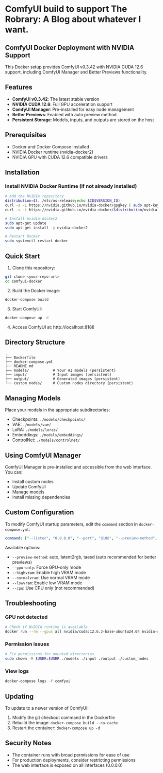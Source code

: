 # ComfyUI build to support The Robrary: A Blog about whatever I want.

## ComfyUI Docker Deployment with NVIDIA Support

This Docker setup provides ComfyUI v0.3.42 with NVIDIA CUDA 12.6 support, including ComfyUI Manager and Better Previews functionality.

## Features

- **ComfyUI v0.3.42**: The latest stable version
- **NVIDIA CUDA 12.6**: Full GPU acceleration support
- **ComfyUI Manager**: Pre-installed for easy node management
- **Better Previews**: Enabled with auto preview method
- **Persistent Storage**: Models, inputs, and outputs are stored on the host

## Prerequisites

- Docker and Docker Compose installed
- NVIDIA Docker runtime (nvidia-docker2)
- NVIDIA GPU with CUDA 12.6 compatible drivers

## Installation

### Install NVIDIA Docker Runtime (if not already installed)

```bash
# Add the NVIDIA repository
distribution=$(. /etc/os-release;echo $ID$VERSION_ID)
curl -s -L https://nvidia.github.io/nvidia-docker/gpgkey | sudo apt-key add -
curl -s -L https://nvidia.github.io/nvidia-docker/$distribution/nvidia-docker.list | sudo tee /etc/apt/sources.list.d/nvidia-docker.list

# Install nvidia-docker2
sudo apt-get update
sudo apt-get install -y nvidia-docker2

# Restart Docker
sudo systemctl restart docker
```

## Quick Start

1. Clone this repository:
```bash
git clone <your-repo-url>
cd comfyui-docker
```

2. Build the Docker image:
```bash
docker-compose build
```

3. Start ComfyUI:
```bash
docker-compose up -d
```

4. Access ComfyUI at: http://localhost:8188

## Directory Structure

```
.
├── Dockerfile
├── docker-compose.yml
├── README.md
├── models/           # Your AI models (persistent)
├── input/            # Input images (persistent)
├── output/           # Generated images (persistent)
└── custom_nodes/     # Custom nodes directory (persistent)
```

## Managing Models

Place your models in the appropriate subdirectories:
- Checkpoints: `./models/checkpoints/`
- VAE: `./models/vae/`
- LoRA: `./models/loras/`
- Embeddings: `./models/embeddings/`
- ControlNet: `./models/controlnet/`

## Using ComfyUI Manager

ComfyUI Manager is pre-installed and accessible from the web interface. You can:
- Install custom nodes
- Update ComfyUI
- Manage models
- Install missing dependencies

## Custom Configuration

To modify ComfyUI startup parameters, edit the `command` section in `docker-compose.yml`:

```yaml
command: ["--listen", "0.0.0.0", "--port", "8188", "--preview-method", "auto", "--gpu-only"]
```

Available options:
- `--preview-method`: auto, latent2rgb, taesd (auto recommended for better previews)
- `--gpu-only`: Force GPU-only mode
- `--highvram`: Enable high VRAM mode
- `--normalvram`: Use normal VRAM mode
- `--lowvram`: Enable low VRAM mode
- `--cpu`: Use CPU only (not recommended)

## Troubleshooting

### GPU not detected
```bash
# Check if NVIDIA runtime is available
docker run --rm --gpus all nvidia/cuda:12.6.3-base-ubuntu24.04 nvidia-smi
```

### Permission issues
```bash
# Fix permissions for mounted directories
sudo chown -R $USER:$USER ./models ./input ./output ./custom_nodes
```

### View logs
```bash
docker-compose logs -f comfyui
```

## Updating

To update to a newer version of ComfyUI:
1. Modify the git checkout command in the Dockerfile
2. Rebuild the image: `docker-compose build --no-cache`
3. Restart the container: `docker-compose up -d`

## Security Notes

- The container runs with broad permissions for ease of use
- For production deployments, consider restricting permissions
- The web interface is exposed on all interfaces (0.0.0.0)

